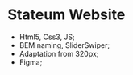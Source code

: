 # Stateum Website

- Html5, Css3, JS;
- BEM naming, SliderSwiper;
- Adaptation from 320px;
- Figma;
